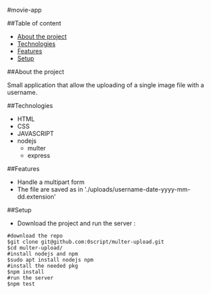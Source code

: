 #movie-app

##Table of content

* [About the project](#about-the-project)
* [Technologies](#technologies)
* [Features](#features)
* [Setup](#setup)

##About the project

Small application that allow the uploading of a single image file with a username.

##Technologies

* HTML
* CSS
* JAVASCRIPT
* nodejs
    * multer
    * express

##Features

* Handle a multipart form 
* The file are saved as in './uploads/username-date-yyyy-mm-dd.extension'

##Setup

* Download the project and run the server :

```shell
#download the repo
$git clone git@github.com:0script/multer-upload.git
$cd multer-upload/
#install nodejs and npm
$sudo apt install nodejs npm
#install the needed pkg
$npm install
#run the server
$npm test
```

